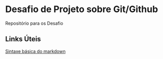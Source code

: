 # Desafio de Projeto sobre Git/Github
Repositório para os Desafio

## Links Úteis
[Sintaxe básica do markdown](https://www.markdownguide.org/)

